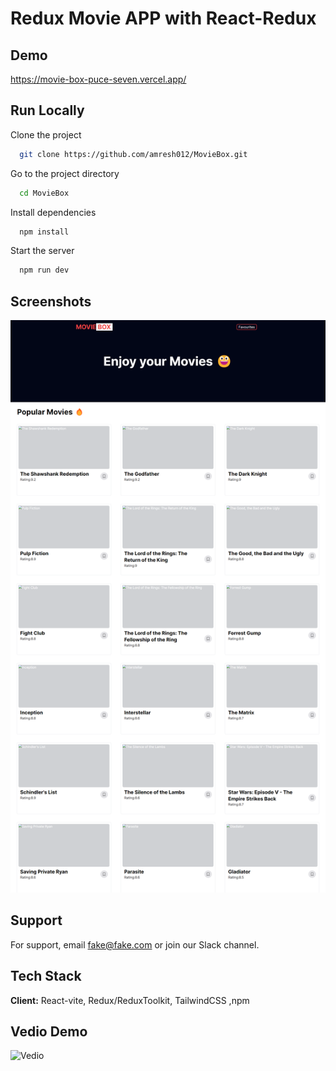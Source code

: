 
# Redux Movie APP with React-Redux 




## Demo

https://movie-box-puce-seven.vercel.app/

## Run Locally

Clone the project

```bash
  git clone https://github.com/amresh012/MovieBox.git
```

Go to the project directory

```bash
  cd MovieBox
```

Install dependencies

```bash
  npm install
```

Start the server

```bash
  npm run dev
```


## Screenshots

![App Screenshot](./screencapture-movie-box-puce-seven-vercel-app-2024-05-27-16_00_57.png
)


## Support

For support, email fake@fake.com or join our Slack channel.


## Tech Stack

**Client:** React-vite, Redux/ReduxToolkit, TailwindCSS ,npm  



## Vedio Demo
![Vedio ](https://www.loom.com/share/589c2c5af5ab408f898df8e02eaa61d9?sid=769712df-ab1b-46ed-b9c1-13c0bb8590aa)
